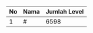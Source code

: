 | No | Nama            | Jumlah Level |
|----|-----------------|--------------|
| 1  | #    |    6598        |
